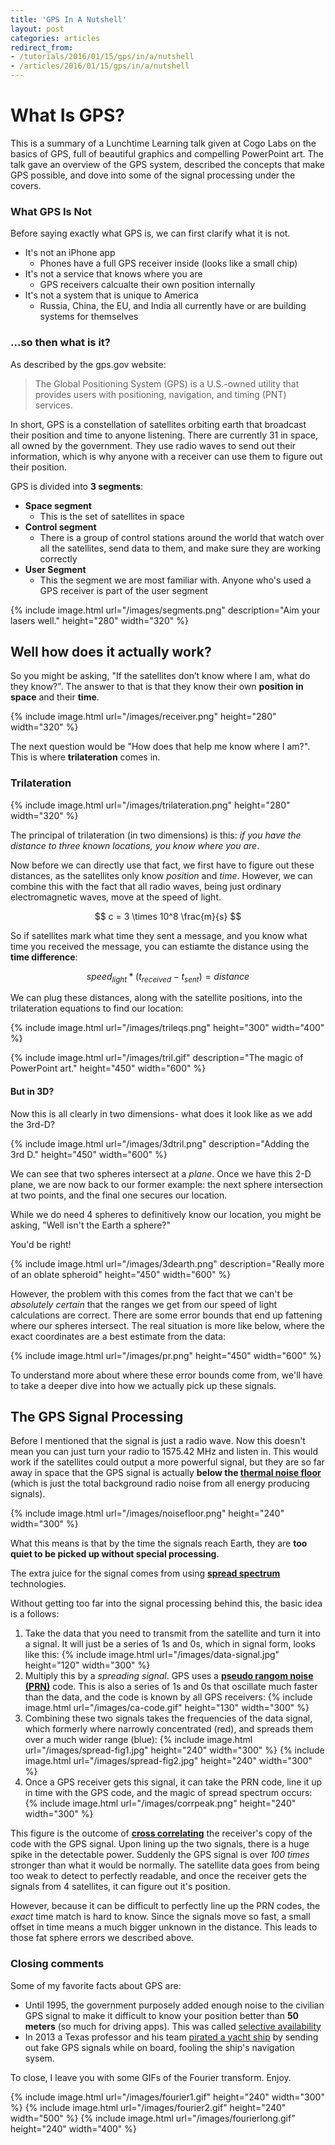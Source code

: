 ```yaml
---
title: 'GPS In A Nutshell'
layout: post
categories: articles
redirect_from:
- /tutorials/2016/01/15/gps/in/a/nutshell
- /articles/2016/01/15/gps/in/a/nutshell
---
```


# What Is GPS?

This is a summary of a Lunchtime Learning talk given at Cogo Labs on the basics of GPS, full of beautiful graphics and compelling PowerPoint art.
The talk gave an overview of the GPS system, described the concepts that make GPS possible, and dove into some of the signal processing under the covers.

### What GPS Is Not

Before saying exactly what GPS is, we can first clarify what it is not. 

- It's not an iPhone app
  - Phones have a full GPS receiver inside (looks like a small chip)
- It's not a service that knows where you are
  - GPS receivers calcualte their own position internally
- It's not a system that is unique to America
  - Russia, China, the EU, and India all currently have or are building systems for themselves


### ...so then what is it?

As described by the gps.gov website:

> The Global Positioning System (GPS) is a U.S.-owned utility that provides users with positioning, navigation, and timing (PNT) services.

In short, GPS is a constellation of satellites orbiting earth that broadcast their position and time to anyone listening.
There are currently 31 in space, all owned by the government.
They use radio waves to send out their information, which is why anyone with a receiver can use them to figure out their position.

GPS is divided into **3 segments**:

- **Space segment**
  - This is the set of satellites in space
- **Control segment**
  - There is a group of control stations around the world that watch over all the satellites, send data to them, and make sure they are working correctly
- **User Segment**
  - This the segment we are most familiar with. Anyone who's used a GPS receiver is part of the user segment

{% include image.html url="/images/segments.png" description="Aim your lasers well." height="280" width="320" %}


## Well how does it actually work?

So you might be asking, "If the satellites don’t know where I am, what do they know?". The answer to that is that they know their own **position in space** and their **time**.

{% include image.html url="/images/receiver.png" height="280" width="320" %}

The next question would be "How does that help me know where I am?". This is where **trilateration** comes in.

### Trilateration

{% include image.html url="/images/trilateration.png" height="280" width="320" %}

The principal of trilateration (in two dimensions) is this: *if you have the distance to three known locations, you know where you are*.

Now before we can directly use that fact, we first have to figure out these distances, as the satellites only know *position* and *time*. 
However, we can combine this with the fact that all radio waves, being just ordinary electromagnetic waves, move at the speed of light.

$$
  c = 3 \times 10^8 \frac{m}{s}
$$

So if satellites mark what time they sent a message, and you know what time you received the message, you can estiamte the distance using the **time difference**:

$$
  speed_{light} * ( t_{received} - t_{sent} ) = distance
$$

We can plug these distances, along with the satellite positions, into the trilateration equations to find our location:

{% include image.html url="/images/trileqs.png" height="300" width="400" %}

{% include image.html url="/images/tril.gif" description="The magic of PowerPoint art." height="450" width="600" %}


#### But in 3D?
Now this is all clearly in two dimensions- what does it look like as we add the 3rd-D?

{% include image.html url="/images/3dtril.png" description="Adding the 3rd D." height="450" width="600" %}

We can see that two spheres intersect at a *plane*. 
Once we have this 2-D plane, we are now back to our former example: the next sphere intersection at two points, and the final one secures our location. 

While we do need 4 spheres to definitively know our location, you might be asking, "Well isn't the Earth a sphere?" 

You'd be right!

{% include image.html url="/images/3dearth.png" description="Really more of an oblate spheroid" height="450" width="600" %}

However, the problem with this comes from the fact that we can't be *absolutely certain* that the ranges we get from our speed of light calculations are correct.
There are some error bounds that end up fattening where our spheres intersect.
The real situation is more like below, where the exact coordinates are a best estimate from the data:

{% include image.html url="/images/pr.png" height="450" width="600" %}

To understand more about where these error bounds come from, we'll have to take a deeper dive into how we actually pick up these signals.

## The GPS Signal Processing

Before I mentioned that the signal is just a radio wave. 
Now this doesn't mean you can just turn your radio to 1575.42 MHz and listen in. 
This would work if the satellites could output a more powerful signal, but they are so far away in space that the GPS signal is actually 
**below the [thermal noise floor](https://en.wikipedia.org/wiki/Noise_floor)** (which is just the total background radio noise from all energy producing signals).

{% include image.html url="/images/noisefloor.png" height="240" width="300" %}

What this means is that by the time the signals reach Earth, they are **too quiet to be picked up without special processing**.

The extra juice for the signal comes from using **[spread spectrum](http://www.eetimes.com/document.asp?doc_id=1271899)** technologies. 

Without getting too far into the signal processing behind this, the basic idea is a follows:

<ol>
  <li>
    Take the data that you need to transmit from the satellite and turn it into a signal. It will just be a series of 1s and 0s, which in signal form, looks like this: 
    {% include image.html url="/images/data-signal.jpg" height="120" width="300" %}
  </li>
  <li>Multiply this by a <em>spreading signal</em>. GPS uses a <strong><a href="https://en.wikipedia.org/wiki/Pseudorandom_noise">pseudo rangom noise (PRN)</a></strong> code. This is also a series of 1s and 0s that oscillate much faster than the data, and the code is known by all GPS receivers: 
    {% include image.html url="/images/ca-code.gif" height="130" width="300" %}
    </li>
    <li>
    Combining these two signals takes the frequencies of the data signal, which formerly where narrowly concentrated (red), and spreads them over a much wider range (blue):
    {% include image.html url="/images/spread-fig1.jpg" height="240" width="300" %} {% include image.html url="/images/spread-fig2.jpg" height="240" width="300" %}
    </li>
    <li>
    Once a GPS receiver gets this signal, it can take the PRN code, line it up in time with the GPS code, and the magic of spread spectrum occurs:
    {% include image.html url="/images/corrpeak.png" height="240" width="300" %}
    </li>

</ol>




This figure is the outcome of **[cross correlating](https://en.wikipedia.org/wiki/Cross-correlation)** the receiver's copy of the code with the GPS signal.
Upon lining up the two signals, there is a huge spike in the detectable power. 
Suddenly the GPS signal is over *100 times* stronger than what it would be normally.
The satellite data goes from being too weak to detect to perfectly readable, and once the receiver gets the signals from 4 satellites, it can figure out it's position.

However, because it can be difficult to perfectly line up the PRN codes, the *exact* time match is hard to know.
Since the signals move so fast, a small offset in time means a much bigger unknown in the distance. 
This leads to those fat sphere errors we described above.


### Closing comments
Some of my favorite facts about GPS are:

- Until 1995, the government purposely added enough noise to the civilian GPS signal to make it difficult to know your position better than **50 meters** (so much for driving apps). This was called [selective availability](http://www.gps.gov/systems/gps/modernization/sa/)
- In 2013 a Texas professor and his team [pirated a yacht ship](http://www.insidegnss.com/node/3659) by sending out fake GPS signals while on board, fooling the ship's navigation sysem.

To close, I leave you with some GIFs of the Fourier transform. Enjoy.

{% include image.html url="/images/fourier1.gif" height="240" width="300" %}
{% include image.html url="/images/fourier2.gif" height="240" width="500" %}
{% include image.html url="/images/fourierlong.gif" height="240" width="400" %}


